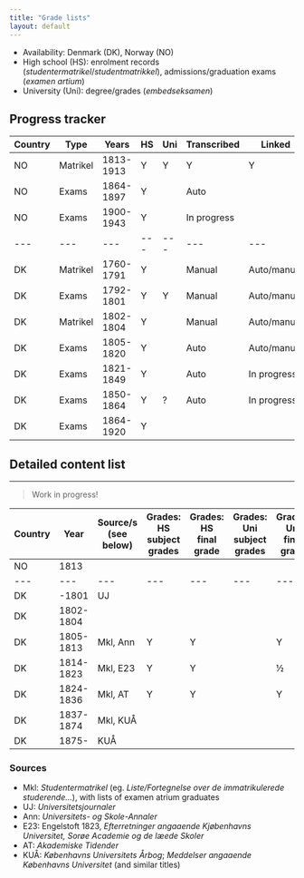 ```yaml
---
title: "Grade lists"
layout: default
---
```


- Availability: Denmark (DK), Norway (NO)
- High school (HS): enrolment records (*studentermatrikel*/*studentmatrikkel*), admissions/graduation exams (*examen artium*)
- University (Uni): degree/grades (*embedseksamen*)

## Progress tracker

| Country | Type | Years | HS | Uni | Transcribed | Linked |
|---|---|---|---|---|---|---|
| NO | Matrikel | 1813-1913 | Y | Y | Y | Y |
| NO | Exams | 1864-1897 | Y | | Auto | |
| NO | Exams | 1900-1943 | Y | |In progress | |
|---|---|---|---|---|---|---|
| DK | Matrikel | 1760-1791 | Y | | Manual | Auto/manual |
| DK | Exams | 1792-1801 | Y | Y | Manual |Auto/manual |
| DK | Matrikel | 1802-1804 | Y | | Manual | Auto/manual |
| DK | Exams | 1805-1820 | Y | | Auto |Auto/manual |
| DK | Exams | 1821-1849 | Y | | Auto |In progress |
| DK | Exams | 1850-1864 | Y | ? | Auto |In progress |
| DK | Exams | 1864-1920 | Y | | | |

## Detailed content list

---
> Work in progress!

| Country | Year | Source/s (see below) | Grades: HS subject grades | Grades: HS final grade | Grades: Uni subject grades | Grades: Uni final grade |
|---|---|---|---|---|---|---|
| NO | 1813 | | | | | |
|---|---|---|---|---|---|---|
| DK | -1801 | UJ | | | | |
| DK | 1802-1804 | | | | | |
| DK | 1805-1813 | Mkl, Ann | Y | Y | | Y |
| DK | 1814-1823 | Mkl, E23 | Y | Y | | ½ |
| DK | 1824-1836 | Mkl, AT | Y | Y | | Y |
| DK | 1837-1874 | Mkl, KUÅ | | | | |
| DK | 1875- | KUÅ | | | | |

### Sources
- Mkl: _Studentermatrikel_ (eg. _Liste/Fortegnelse over de immatrikulerede studerende..._), with lists of examen atrium graduates
- UJ: _Universitetsjournaler_
- Ann: _Universitets- og Skole-Annaler_
- E23: Engelstoft 1823, _Efterretninger angaaende Kjøbenhavns Universitet, Sorøe Academie og de læede Skoler_
- AT: _Akademiske Tidender_
- KUÅ: _Københavns Universitets Årbog_; _Meddelser angaaende Københavns Universitet_ (and similar titles)
